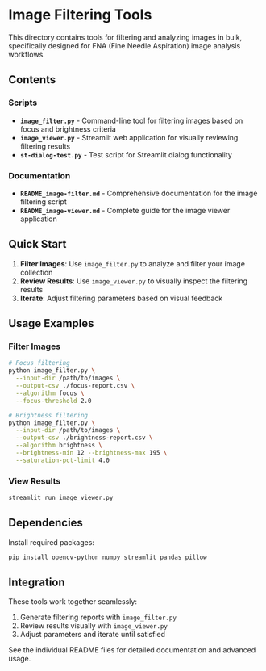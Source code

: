 # Image Filtering Tools

This directory contains tools for filtering and analyzing images in bulk, specifically designed for FNA (Fine Needle Aspiration) image analysis workflows.

## Contents

### Scripts
- **`image_filter.py`** - Command-line tool for filtering images based on focus and brightness criteria
- **`image_viewer.py`** - Streamlit web application for visually reviewing filtering results
- **`st-dialog-test.py`** - Test script for Streamlit dialog functionality

### Documentation
- **`README_image-filter.md`** - Comprehensive documentation for the image filtering script
- **`README_image-viewer.md`** - Complete guide for the image viewer application

## Quick Start

1. **Filter Images**: Use `image_filter.py` to analyze and filter your image collection
2. **Review Results**: Use `image_viewer.py` to visually inspect the filtering results
3. **Iterate**: Adjust filtering parameters based on visual feedback

## Usage Examples

### Filter Images
```bash
# Focus filtering
python image_filter.py \
  --input-dir /path/to/images \
  --output-csv ./focus-report.csv \
  --algorithm focus \
  --focus-threshold 2.0

# Brightness filtering
python image_filter.py \
  --input-dir /path/to/images \
  --output-csv ./brightness-report.csv \
  --algorithm brightness \
  --brightness-min 12 --brightness-max 195 \
  --saturation-pct-limit 4.0
```

### View Results
```bash
streamlit run image_viewer.py
```

## Dependencies

Install required packages:
```bash
pip install opencv-python numpy streamlit pandas pillow
```

## Integration

These tools work together seamlessly:
1. Generate filtering reports with `image_filter.py`
2. Review results visually with `image_viewer.py`
3. Adjust parameters and iterate until satisfied

See the individual README files for detailed documentation and advanced usage.
